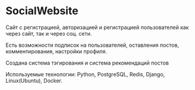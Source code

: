 # SocialWebsite

Сайт с регистрацией, авторизацией и регистрацией пользователей как через сайт, так и через соц. сети.

Есть возможности подписок на пользователей, оставления постов, комментирования, настройки профиля.

Создана система тэгирования и система рекомендаций постов

Используемые технологии:
Python, PostgreSQL, Redis, Django, Linux(Ubuntu), Docker. 
